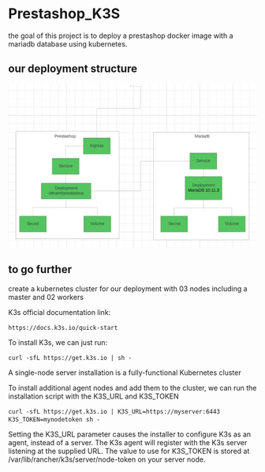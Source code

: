 # Prestashop_K3S

the goal of this project is to deploy a prestashop docker image 
with a mariadb database using kubernetes.

## our deployment structure

![deployment structure](presta.png "structure")

## to go further

create a kubernetes cluster for our deployment with 
03 nodes including a master and 02 workers 

K3s official documentation link:
``` text 
https://docs.k3s.io/quick-start
```
To install K3s, we can just run:
```
curl -sfL https://get.k3s.io | sh -
```
A single-node server installation is a fully-functional 
Kubernetes cluster

To install additional agent nodes and add them to 
the cluster, we can  run the installation script with the 
K3S_URL and K3S_TOKEN
```
curl -sfL https://get.k3s.io | K3S_URL=https://myserver:6443 K3S_TOKEN=mynodetoken sh -
```
Setting the K3S_URL parameter causes the installer 
to configure K3s as an agent, instead of a server. 
The K3s agent will register with the K3s server 
listening at the supplied URL. The value to use for 
K3S_TOKEN is stored at /var/lib/rancher/k3s/server/node-token 
on your server node.